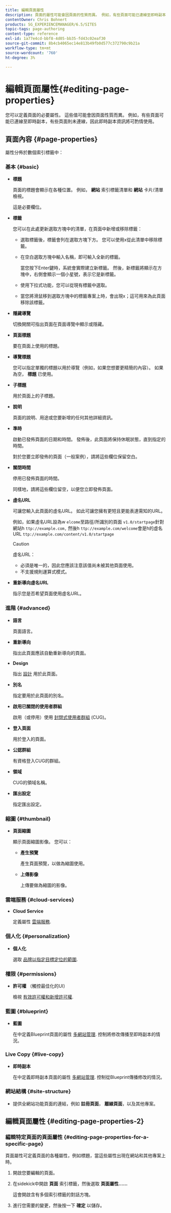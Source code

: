 ```yaml
---
title: 編輯頁面屬性
description: 頁面的屬性可能會因頁面的性質而異。 例如，有些頁面可能已連線至即時副本，有些頁面則未連線，因此即時副本資訊將可酌情使用。
contentOwner: Chris Bohnert
products: SG_EXPERIENCEMANAGER/6.5/SITES
topic-tags: page-authoring
content-type: reference
exl-id: 1a77e4cd-bbf8-4d05-bb35-fd43c02eaf30
source-git-commit: 8b4cb4065ec14e813b49fb0d577c372790c9b21a
workflow-type: tm+mt
source-wordcount: '760'
ht-degree: 3%

---
```


# 編輯頁面屬性{#editing-page-properties}

您可以定義頁面的必要屬性。 這些值可能會因頁面性質而異。 例如，有些頁面可能已連線至即時副本，有些頁面則未連線，因此即時副本資訊將可酌情使用。

## 頁面內容 {#page-properties}

屬性分佈於數個索引標籤中：

### 基本 {#basic}

* **標題**

  頁面的標題會顯示在各種位置。 例如， **網站** 索引標籤清單和 **網站** 卡片/清單檢視。

  這是必要欄位。

* **標籤**

  您可以在此處更新選取方塊中的清單，在頁面中新增或移除標籤：

   * 選取標籤後，標籤會列在選取方塊下方。 您可以使用x從此清單中移除標籤。
   * 在空白選取方塊中輸入名稱，即可輸入全新的標籤。

     當您按下Enter鍵時，系統會實際建立新標籤。 然後，新標籤將顯示在方塊中，右側會顯示一個小星號，表示它是新標籤。

   * 使用下拉式功能，您可以從現有標籤中選取。
   * 當您將滑鼠移到選取方塊中的標籤專案上時，會出現x；這可用來為此頁面移除該標籤。

* **隱藏導覽**

  切換開關可指出頁面在頁面導覽中顯示或隱藏。

* **頁面標題**

  要在頁面上使用的標題。

* **導覽標題**

  您可以指定單獨的標題以用於導覽（例如，如果您想要更精簡的內容）。 如果為空， **標題** 已使用。

* **子標題**

  用於頁面上的子標題。

* **說明**

  頁面的說明、用途或您要新增的任何其他詳細資訊。

* **準時**

  啟動已發佈頁面的日期和時間。 發佈後，此頁面將保持休眠狀態，直到指定的時間。

  對於您要立即發佈的頁面（一般案例），請將這些欄位保留空白。

* **關閉時間**

  停用已發佈頁面的時間。

  同樣地，請將這些欄位留空，以便您立即發佈頁面。

* **虛名URL**

  可讓您輸入此頁面的虛名URL。 如此可讓您擁有更短且更能表達需知的URL。

  例如，如果虛名URL設為w `elcome`至路徑/所識別的頁面 `v1.0/startpage`針對網站h `ttp://example.com,` 然後h `ttp://example.com/welcome`會是h的虛名URL `ttp://example.com/content/v1.0/startpage`

  >[!CAUTION]
  >
  >虛名URL：
  >
  >* 必須是唯一的，因此您應該注意該值尚未被其他頁面使用。
  >* 不支援規則運算式模式。

* **重新導向虛名URL**

  指示您是否希望頁面使用虛名URL。

### 進階 {#advanced}

* **語言**

  頁面語言。

* **重新導向**

  指出此頁面應該自動重新導向的頁面。

* **Design**

  指出 [設計](/help/sites-developing/designer.md) 用於此頁面。

* **別名**

  指定要用於此頁面的別名。

* **啟用已關閉的使用者群組**

  啟用（或停用）使用 [封閉式使用者群組](/help/sites-administering/cug.md) (CUG)。

* **登入頁面**

  用於登入的頁面。

* **公認群組**

  有資格登入CUG的群組。

* **領域**

  CUG的領域名稱。

* **匯出設定**

  指定匯出設定。

### 縮圖 {#thumbnail}

* **頁面縮圖**

  顯示頁面縮圖影像。 您可以：

   * **產生預覽**

     產生頁面預覽，以做為縮圖使用。

   * **上傳影像**

     上傳要做為縮圖的影像。

### 雲端服務 {#cloud-services}

* **Cloud Service**

  定義屬性 [雲端服務](/help/sites-developing/extending-cloud-config.md).

### 個人化 {#personalization}

* **個人化**

  選取 [品牌以指定目標定位的範圍](/help/sites-classic-ui-authoring/classic-personalization-campaigns.md).

### 權限 {#permissions}

* **許可權** （觸控最佳化的UI）

  檢視 [有效許可權和新增許可權](/help/sites-administering/user-group-ac-admin.md).

### 藍圖 {#blueprint}

* **藍圖**

  在中定義Blueprint頁面的屬性 [多網站管理](/help/sites-administering/msm.md). 控制將修改傳播至即時副本的情況。

### Live Copy {#live-copy}

* **即時副本**

  在中定義即時副本頁面的屬性 [多網站管理](/help/sites-administering/msm.md). 控制從Blueprint傳播修改的情況。

### 網站結構 {#site-structure}

* 提供全網站功能頁面的連結，例如 **註冊頁面**， **離線頁面**，以及其他專案。

## 編輯頁面屬性 {#editing-page-properties-2}

### 編輯特定頁面的頁面屬性 {#editing-page-properties-for-a-specific-page}

頁面屬性可定義頁面的各種屬性，例如標題，當這些屬性出現在網站和其他專案上時。

1. 開啟您要編輯的頁面。

1. 在sidekick中開啟 **頁面** 索引標籤，然後選取 **頁面屬性……**

   這會開啟含有多個索引標籤的對話方塊。

1. 進行您需要的變更，然後按一下 **確定** 以儲存。
